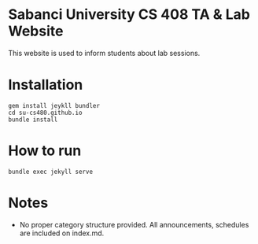 # Sabanci University CS 408 TA & Lab Website

This website is used to inform students about lab sessions.

# Installation
```
gem install jeykll bundler
cd su-cs480.github.io
bundle install
```

# How to run
```
bundle exec jekyll serve
```

# Notes
* No proper category structure provided. All announcements, schedules are included on index.md.


